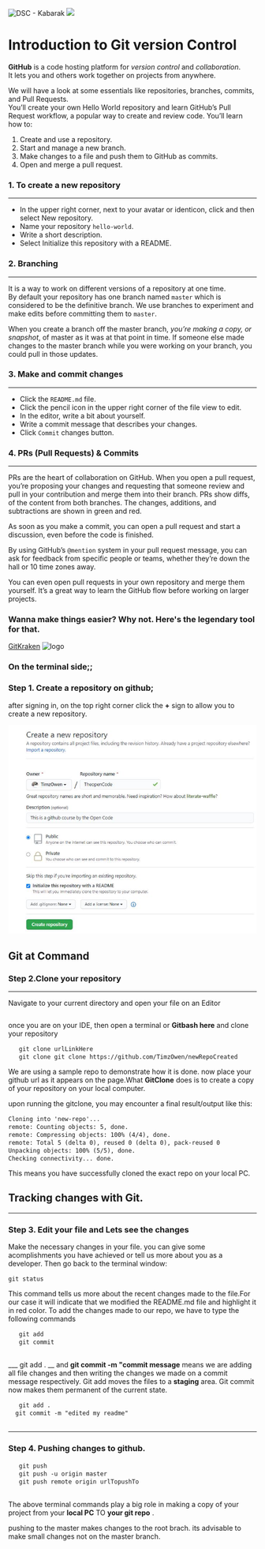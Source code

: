 ![DSC - Kabarak](dsc.png)
![](https://img.shields.io/badge/DSC-Kabarak-blue.svg)   

# Introduction to Git version Control

**GitHub** is a code hosting platform for _version control_ and _collaboration_.  
It lets you and others work together on projects from anywhere.

We will have a look at some essentials like repositories, branches, commits, and Pull Requests.  
You’ll create your own Hello World repository and learn GitHub’s Pull Request workflow, a popular way to create and review code.
You’ll learn how to:  

1. Create and use a repository.  
2. Start and manage a new branch. 
3. Make changes to a file and push them to GitHub as commits.  
4. Open and merge a pull request.  

### 1. To create a new repository
___________
- In the upper right corner, next to your avatar or identicon, click  and then select New repository.
- Name your repository `hello-world`.
- Write a short description.
- Select Initialize this repository with a README.  

### 2. Branching  
___________
It is a way to work on different versions of a repository at one time.   
By default your repository has one branch named `master` which is considered to be the definitive branch. 
We use branches to experiment and make edits before committing them to `master`.

When you create a branch off the master branch, _you’re making a copy, or snapshot_, of master as it was at that point in time. 
If someone else made changes to the master branch while you were working on your branch, you could pull in those updates.

### 3. Make and commit changes  
___________
- Click the `README.md` file.
- Click the  pencil icon in the upper right corner of the file view to edit.
- In the editor, write a bit about yourself.
- Write a commit message that describes your changes.
- Click `Commit` changes button.  

### 4. PRs (Pull Requests) & Commits 
___________
PRs are the heart of collaboration on GitHub. 
When you open a pull request, you’re proposing your changes and requesting that someone review and pull in your contribution and merge them into their branch. 
PRs show diffs, of the content from both branches. 
The changes, additions, and subtractions are shown in green and red.

As soon as you make a commit, you can open a pull request and start a discussion, even before the code is finished.

By using GitHub’s `@mention` system in your pull request message, you can ask for feedback from specific people or teams, whether they’re down the hall or 10 time zones away.

You can even open pull requests in your own repository and merge them yourself. It’s a great way to learn the GitHub flow before working on larger projects.

### Wanna make things easier? Why not. Here's the legendary tool for that. 
[GitKraken](http://gitkraken.com)
![logo](res/GitKraken.png) 

### On the terminal side;;

### Step 1. Create a repository on github;
after signing in, on the top right corner click  the __+__ sign to allow you to create a new repository.

![New Repo - HelloGithub](res/newrepo.jpg)

## Git at Command

### Step 2.Clone your repository
_________________
Navigate to your current directory and open your file on an Editor
```cd myfiles
```
once you are on your IDE, then open a terminal or __Gitbash here__ and clone your repository 
```
   git clone urlLinkHere
   git clone git clone https://github.com/TimzOwen/newRepoCreated
```

We are using a sample repo to demonstrate how it is done. now place your github url as it appears
on the page.What **GitClone** does is to create a copy of your repository on your local computer.

upon running the gitclone, you may encounter a final result/output like this:
```
Cloning into 'new-repo'...
remote: Counting objects: 5, done.
remote: Compressing objects: 100% (4/4), done.
remote: Total 5 (delta 0), reused 0 (delta 0), pack-reused 0
Unpacking objects: 100% (5/5), done.
Checking connectivity... done.

```

This means you have successfully cloned the exact repo on your local PC.

## Tracking changes with Git.
________________
### Step 3. Edit your file and Lets see the changes

Make the necessary changes in your file. you can give some acomplishments you have achieved or tell us more 
about you as a developer. Then go back to the terminal window:

```
git status

```
This command tells us more about the recent changes made to the file.For our case it will indicate that we modified the README.md file and highlight it in red color.
To add the changes made to our repo, we have to type the following commands

```
   git add
   git commit
   
```

___ git add . __  and __git commit -m "commit message__ means we are adding all file changes and then writing the changes we made on a commit message respectively.
Git add moves the files to a **staging** area. Git commit now makes them permanent of the current state.

```
   git add .
  git commit -m "edited my readme"
  
```
______________
### Step 4. Pushing changes to github.

```
   git push
   git push -u origin master
   git push remote origin urlTopushTo
   
```
The above terminal commands play a big role in making a copy of your project from your __local PC__ TO
__your git repo__ .

pushing to the master makes changes to the root brach. its advisable to make small changes not on the master branch.


